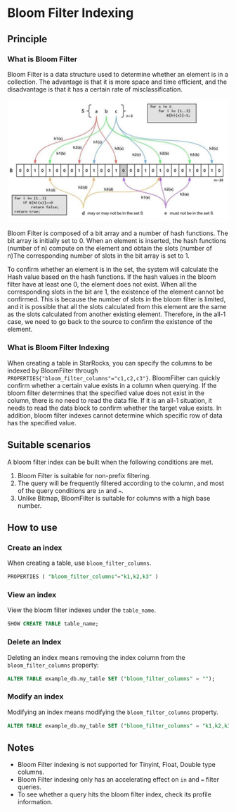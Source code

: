 # Bloom Filter Indexing

## Principle

### What is Bloom Filter

Bloom Filter is a data structure used to determine whether an element is in a collection. The advantage is that it is more space and time efficient, and the disadvantage is that it has a certain rate of misclassification.

![bloomfilter](../assets/3.7.1.png)

Bloom Filter is composed of a bit array and a number of hash functions. The bit array is initially set to 0. When an element is inserted, the hash functions (number of n) compute on the element and obtain the slots (number of n)The corresponding number of slots in the bit array is set to 1.

To confirm whether an element is in the set, the system will calculate the Hash value based on the hash functions. If the hash values in the bloom filter have at least one 0, the element does not exist. When all the corresponding slots in the bit are 1, the existence of the element cannot be confirmed. This is because the number of slots in the bloom filter is limited, and it is possible that all the slots calculated from this element are the same as the slots calculated from another existing element. Therefore, in the all-1 case, we need to go back to the source to confirm the existence of the element.

### What is Bloom Filter Indexing

When creating a table in StarRocks, you can specify the columns to be indexed by BloomFilter through `PROPERTIES{"bloom_filter_columns"="c1,c2,c3"}`. BloomFilter can quickly confirm whether a certain value exists in a column when querying. If the bloom filter determines that the specified value does not exist in the column, there is no need to read the data file. If it is an all-1 situation, it needs to read the data block to confirm whether the target value exists. In addition, bloom filter indexes cannot determine which specific row of data has the specified value.

## Suitable scenarios

A bloom filter index can be built when the following conditions are met.

1. Bloom Filter is suitable for non-prefix filtering.
2. The query will be frequently filtered according to the column, and most of the query conditions are `in` and `=`.
3. Unlike Bitmap, BloomFilter is suitable for columns with a high base number.

## How to use

### Create an index

When creating a table, use `bloom_filter_columns`.

~~~ SQL
PROPERTIES ( "bloom_filter_columns"="k1,k2,k3" )
~~~

### View an index

View the bloom filter indexes under the `table_name`.

~~~ SQL
SHOW CREATE TABLE table_name;
~~~

### Delete an Index

Deleting an index means removing the index column from the `bloom_filter_columns` property:

~~~ SQL
ALTER TABLE example_db.my_table SET ("bloom_filter_columns" = "");
~~~

### Modify an index

Modifying an index means modifying the `bloom_filter_columns` property.

~~~SQL
ALTER TABLE example_db.my_table SET ("bloom_filter_columns" = "k1,k2,k3");
~~~

## Notes

* Bloom Filter indexing is not supported for Tinyint, Float, Double type columns.
* Bloom Filter indexing only has an accelerating effect on `in` and `=` filter queries.
* To see whether a query hits the bloom filter index, check its profile information.
